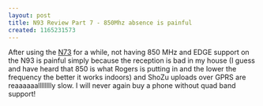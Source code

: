 ```yaml
---
layout: post
title: N93 Review Part 7 - 850Mhz absence is painful
created: 1165231573
---
```

<p>
After using the <a href="http://rolandtanglao.com/tags/n73-review">N73</a> for a while, not having 850 MHz and EDGE support on the N93 is painful simply because the reception is bad in my house (I guess and have heard that 850 is what Rogers is putting in and the lower the frequency the better it works indoors) and ShoZu uploads over GPRS are reaaaaaalllllllly slow. I will never again buy a phone without quad band support!
</p>

